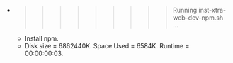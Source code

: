 * >>>>>>>>> Running inst-xtra-web-dev-npm.sh ...
  * Install npm.
  * Disk size = 6862440K. Space Used = 6584K. Runtime = 00:00:00:03.
